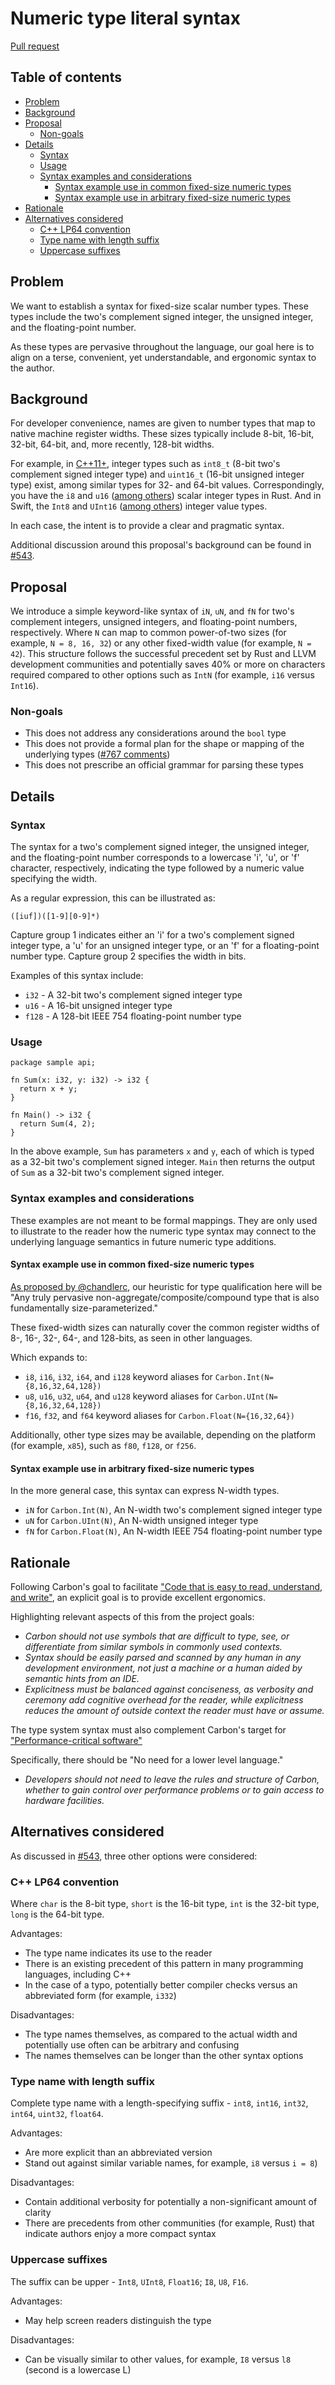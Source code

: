 # Numeric type literal syntax

<!--
Part of the Carbon Language project, under the Apache License v2.0 with LLVM
Exceptions. See /LICENSE for license information.
SPDX-License-Identifier: Apache-2.0 WITH LLVM-exception
-->

[Pull request](https://github.com/carbon-language/carbon-lang/pull/2015)

<!-- toc -->

## Table of contents

-   [Problem](#problem)
-   [Background](#background)
-   [Proposal](#proposal)
    -   [Non-goals](#non-goals)
-   [Details](#details)
    -   [Syntax](#syntax)
    -   [Usage](#usage)
    -   [Syntax examples and considerations](#syntax-examples-and-considerations)
        -   [Syntax example use in common fixed-size numeric types](#syntax-example-use-in-common-fixed-size-numeric-types)
        -   [Syntax example use in arbitrary fixed-size numeric types](#syntax-example-use-in-arbitrary-fixed-size-numeric-types)
-   [Rationale](#rationale)
-   [Alternatives considered](#alternatives-considered)
    -   [C++ LP64 convention](#c-lp64-convention)
    -   [Type name with length suffix](#type-name-with-length-suffix)
    -   [Uppercase suffixes](#uppercase-suffixes)

<!-- tocstop -->

## Problem

We want to establish a syntax for fixed-size scalar number types. These types
include the two's complement signed integer, the unsigned integer, and the
floating-point number.

As these types are pervasive throughout the language, our goal here is to align
on a terse, convenient, yet understandable, and ergonomic syntax to the author.

## Background

For developer convenience, names are given to number types that map to native
machine register widths. These sizes typically include 8-bit, 16-bit, 32-bit,
64-bit, and, more recently, 128-bit widths.

For example, in [C++11+](https://en.cppreference.com/w/cpp/types/integer),
integer types such as `int8_t` (8-bit two's complement signed integer type) and
`uint16_t` (16-bit unsigned integer type) exist, among similar types for 32- and
64-bit values. Correspondingly, you have the `i8` and `u16`
([among others](https://doc.rust-lang.org/book/ch03-02-data-types.html#scalar-types))
scalar integer types in Rust. And in Swift, the `Int8` and `UInt16`
([among others](https://developer.apple.com/documentation/swift/uint8)) integer
value types.

In each case, the intent is to provide a clear and pragmatic syntax.

Additional discussion around this proposal's background can be found in
[#543](https://github.com/carbon-language/carbon-lang/issues/543).

## Proposal

We introduce a simple keyword-like syntax of `iN`, `uN`, and `fN` for two's
complement integers, unsigned integers, and floating-point numbers,
respectively. Where `N` can map to common power-of-two sizes (for example,
`N = 8, 16, 32`) or any other fixed-width value (for example, `N = 42`). This
structure follows the successful precedent set by Rust and LLVM development
communities and potentially saves 40% or more on characters required compared to
other options such as `IntN` (for example, `i16` versus `Int16`).

### Non-goals

-   This does not address any considerations around the `bool` type
-   This does not provide a formal plan for the shape or mapping of the
    underlying types
    ([#767 comments](https://github.com/carbon-language/carbon-lang/issues/767#issuecomment-1214153375))
-   This does not prescribe an official grammar for parsing these types

## Details

### Syntax

The syntax for a two's complement signed integer, the unsigned integer, and the
floating-point number corresponds to a lowercase 'i', 'u', or 'f' character,
respectively, indicating the type followed by a numeric value specifying the
width.

As a regular expression, this can be illustrated as:

```re
([iuf])([1-9][0-9]*)
```

Capture group 1 indicates either an 'i' for a two's complement signed integer
type, a 'u' for an unsigned integer type, or an 'f' for a floating-point number
type. Capture group 2 specifies the width in bits.

Examples of this syntax include:

-   `i32` - A 32-bit two's complement signed integer type
-   `u16` - A 16-bit unsigned integer type
-   `f128` - A 128-bit IEEE 754 floating-point number type

### Usage

```carbon
package sample api;

fn Sum(x: i32, y: i32) -> i32 {
  return x + y;
}

fn Main() -> i32 {
  return Sum(4, 2);
}
```

In the above example, `Sum` has parameters `x` and `y`, each of which is typed
as a 32-bit two's complement signed integer. `Main` then returns the output of
`Sum` as a 32-bit two's complement signed integer.

### Syntax examples and considerations

These examples are not meant to be formal mappings. They are only used to
illustrate to the reader how the numeric type syntax may connect to the
underlying language semantics in future numeric type additions.

#### Syntax example use in common fixed-size numeric types

[As proposed by @chandlerc](https://github.com/carbon-language/carbon-lang/issues/543#issuecomment-845620894),
our heuristic for type qualification here will be "Any truly pervasive
non-aggregate/composite/compound type that is also fundamentally
size-parameterized."

These fixed-width sizes can naturally cover the common register widths of 8-,
16-, 32-, 64-, and 128-bits, as seen in other languages.

Which expands to:

-   `i8`, `i16`, `i32`, `i64`, and `i128` keyword aliases for
    `Carbon.Int(N={8,16,32,64,128})`
-   `u8`, `u16`, `u32`, `u64`, and `u128` keyword aliases for
    `Carbon.UInt(N={8,16,32,64,128})`
-   `f16`, `f32`, and `f64` keyword aliases for `Carbon.Float(N={16,32,64})`

Additionally, other type sizes may be available, depending on the platform (for
example, `x85`), such as `f80`, `f128`, or `f256`.

#### Syntax example use in arbitrary fixed-size numeric types

In the more general case, this syntax can express N-width types.

-   `iN` for `Carbon.Int(N)`, An N-width two's complement signed integer type
-   `uN` for `Carbon.UInt(N)`, An N-width unsigned integer type
-   `fN` for `Carbon.Float(N)`, An N-width IEEE 754 floating-point number type

## Rationale

Following Carbon's goal to facilitate
["Code that is easy to read, understand, and write"](https://github.com/carbon-language/carbon-lang/blob/trunk/docs/project/goals.md#code-that-is-easy-to-read-understand-and-write),
an explicit goal is to provide excellent ergonomics.

Highlighting relevant aspects of this from the project goals:

-   _Carbon should not use symbols that are difficult to type, see, or
    differentiate from similar symbols in commonly used contexts._
-   _Syntax should be easily parsed and scanned by any human in any development
    environment, not just a machine or a human aided by semantic hints from an
    IDE._
-   _Explicitness must be balanced against conciseness, as verbosity and
    ceremony add cognitive overhead for the reader, while explicitness reduces
    the amount of outside context the reader must have or assume._

The type system syntax must also complement Carbon's target for
["Performance-critical software"](https://github.com/carbon-language/carbon-lang/blob/trunk/docs/project/goals.md#performance-critical-software)

Specifically, there should be "No need for a lower level language."

-   _Developers should not need to leave the rules and structure of Carbon,
    whether to gain control over performance problems or to gain access to
    hardware facilities._

## Alternatives considered

As discussed in
[#543](https://github.com/carbon-language/carbon-lang/issues/543), three other
options were considered:

### C++ LP64 convention

Where `char` is the 8-bit type, `short` is the 16-bit type, `int` is the 32-bit
type, `long` is the 64-bit type.

Advantages:

-   The type name indicates its use to the reader
-   There is an existing precedent of this pattern in many programming
    languages, including C++
-   In the case of a typo, potentially better compiler checks versus an
    abbreviated form (for example, `i332`)

Disadvantages:

-   The type names themselves, as compared to the actual width and potentially
    use often can be arbitrary and confusing
-   The names themselves can be longer than the other syntax options

### Type name with length suffix

Complete type name with a length-specifying suffix - `int8`, `int16`, `int32`,
`int64`, `uint32`, `float64`.

Advantages:

-   Are more explicit than an abbreviated version
-   Stand out against similar variable names, for example, `i8` versus `i = 8`)

Disadvantages:

-   Contain additional verbosity for potentially a non-significant amount of
    clarity
-   There are precedents from other communities (for example, Rust) that
    indicate authors enjoy a more compact syntax

### Uppercase suffixes

The suffix can be upper - `Int8`, `UInt8`, `Float16`; `I8`, `U8`, `F16`.

Advantages:

-   May help screen readers distinguish the type

Disadvantages:

-   Can be visually similar to other values, for example, `I8` versus `l8`
    (second is a lowercase L)
